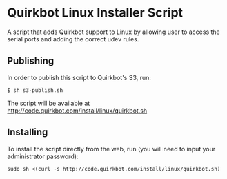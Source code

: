 # Quirkbot Linux Installer Script
A script that adds Quirkbot support to Linux by allowing user to access the serial ports and adding the correct udev rules.

## Publishing
In order to publish this script to Quirkbot's S3, run:
```
$ sh s3-publish.sh
```
The script will be available at http://code.quirkbot.com/install/linux/quirkbot.sh

## Installing
To install the script directly from the web, run (you will need to input your administrator password):
```
sudo sh <(curl -s http://code.quirkbot.com/install/linux/quirkbot.sh)
```
